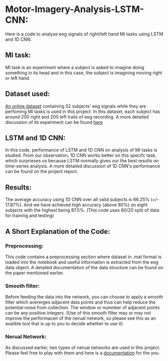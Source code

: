 # Motor-Imagery-Analysis-LSTM-CNN:
Here is a code to analyse eeg signals of right/left hand MI tasks using LSTM and 1D CNN. 

## MI task:
MI task is an experiment where a subject is asked to imagine doing something in its head and in this case, the subject is imagining moving right or left hand.

## Dataset used:
[An online dataset](http://gigadb.org/dataset/100295) containing 52 subjects' eeg signals while they are perfoming MI tasks is used in this project. In this dataset, each subject has around 200 right and 200 left trails of eeg recording. A more detailed discussion of its experiment can be found [here](https://www.ncbi.nlm.nih.gov/pmc/articles/PMC5493744/#bib17) 

## LSTM and 1D CNN:
In this code, performance of LSTM and 1D CNN on analysis of MI tasks is studied. From our observation, 1D CNN works better on this specifc task, which surprieses us because LSTM normally gives our the best results on time-series analysis. A more detailed discussion of 1D CNN's performance can be found on the project report.

## Results:
The average accuracy using 1D CNN over all valid subjects is 66.25% (+/- 17.87%). And we have achieved high accuracy (above 80%) on eight subjects with the highest being 87.5%. (This code uses 80/20 split of data for training and testing) 

## A Short Explanation of the Code:
### Preprocessing: 
This code contains a preprocessing section where dataset in .mat format is loaded into the notebook and useful information is extracted from the eeg data object. A detailed documentation of the data structure can be found on the paper mentioned earlier.  
### Smooth filter:
Before feeding the data into the network, you can choose to apply a smooth filter which avererges adjacent data points and thus can help reduce the potential noise from collection. The window or numnber of adjacent points can be any positive integers. (Use of this smooth filter may or may not improve the performacen of the nerual network, so please see this as an availble tool that is up to you to decide whether to use it)
### Nerual Network:
As discussed earlier, two types of nerual networks are used in this project. Please feel free to play with them and here is a [documentation](https://keras.io/) for the you.
